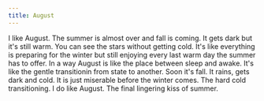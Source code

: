 ```yaml
---
title: August
---
```


I like August. The summer is almost over and fall is coming. It gets dark but it's still warm. You can see the stars without getting cold. It's like everything is preparing for the winter but still enjoying every last warm day the summer has to offer. In a way August is like the place between sleep and awake. It's like the gentle transitionin from state to another. Soon it's fall. It rains, gets dark and cold. It is just miserable before the winter comes. The hard cold transitioning. I do like August. The final lingering kiss of summer. 